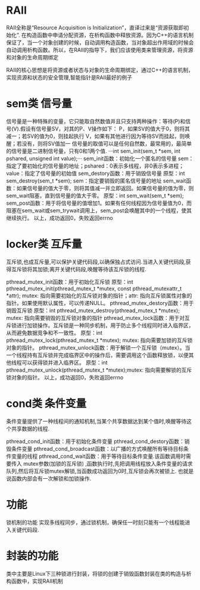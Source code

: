 # RAII
RAII全称是“Resource Acquisition is Initialization”，直译过来是“资源获取即初始化”.
在构造函数中申请分配资源，在析构函数中释放资源。因为C++的语言机制保证了，当一个对象创建的时候，自动调用构造函数，当对象超出作用域的时候会自动调用析构函数。所以，在RAII的指导下，我们应该使用类来管理资源，将资源和对象的生命周期绑定

RAII的核心思想是将资源或者状态与对象的生命周期绑定，通过C++的语言机制，实现资源和状态的安全管理,智能指针是RAII最好的例子
# sem类 信号量
信号量是一种特殊的变量，它只能取自然数值并且只支持两种操作：等待(P)和信号(V).假设有信号量SV，对其的P、V操作如下：
  P，如果SV的值大于0，则将其减一；若SV的值为0，则挂起执行
  V，如果有其他进行因为等待SV而挂起，则唤醒；若没有，则将SV值加一
信号量的取值可以是任何自然数，最常用的，最简单的信号量是二进制信号量，只有0和1两个值.
···int sem_init(sem_t *sem, int pshared, unsigned int value);···
sem_init函数：初始化一个匿名的信号量
  sem：指定了要初始化的信号量的地址；pshared：0表示多线程，非0表示多进程；value：指定了信号量的初始值
sem_destory函数：用于销毁信号量
原型：int sem_destroy(sem_t *sem); sem：指定要销毁的匿名信号量的地址
sem_wait函数：如果信号量的值大于零，则将其值减一并立即返回。如果信号量的值为零，则sem_wait阻塞，直到信号量的值大于零。
原型：int sem_wait(sem_t *sem);
sem_post函数：用于将信号量的值增加1。如果有任何线程因为信号量值为0，而阻塞在sem_wait或sem_trywait调用上，sem_post会唤醒其中的一个线程，使其继续执行。
以上，成功返回0，失败返回errno

# locker类 互斥量 
互斥锁,也成互斥量,可以保护关键代码段,以确保独占式访问.当进入关键代码段,获得互斥锁将其加锁;离开关键代码段,唤醒等待该互斥锁的线程.

pthread_mutex_init函数：用于初始化互斥锁
原型：int pthread_mutex_init(pthread_mutex_t *mutex, const pthread_mutexattr_t *attr);
  mutex: 指向需要初始化的互斥锁对象的指针；attr: 指向互斥锁属性对象的指针。如果使用默认属性，可以传递NULL。
pthread_mutex_destory函数：用于销毁互斥锁
原型：int pthread_mutex_destroy(pthread_mutex_t *mutex); mutex: 指向需要销毁的互斥锁对象的指针
pthread_mutex_lock函数：用于对互斥锁进行加锁操作。互斥锁是一种同步机制，用于防止多个线程同时进入临界区，从而避免数据竞争和不一致性。
原型：int pthread_mutex_lock(pthread_mutex_t *mutex); mutex: 指向需要加锁的互斥锁对象的指针。
pthread_mutex_unlock函数：用于解锁一个互斥锁（mutex）。当一个线程持有互斥锁并完成临界区中的操作后，需要调用这个函数释放锁，以便其他线程可以获得锁并进入临界区。
原型：int pthread_mutex_unlock(pthread_mutex_t *mutex);mutex: 指向需要解锁的互斥锁对象的指针。
以上，成功返回0，失败返回errno

# cond类 条件变量
条件变量提供了一种线程间的通知机制,当某个共享数据达到某个值时,唤醒等待这个共享数据的线程.

pthread_cond_init函数：用于初始化条件变量
pthread_cond_destory函数：销毁条件变量
pthread_cond_broadcast函数：以广播的方式唤醒所有等待目标条件变量的线程
pthread_cond_wait函数：用于等待目标条件变量.该函数调用时需要传入 mutex参数(加锁的互斥锁) ,函数执行时,先把调用线程放入条件变量的请求队列,然后将互斥锁mutex解锁,当函数成功返回为0时,互斥锁会再次被锁上. 也就是说函数内部会有一次解锁和加锁操作.

# 功能
锁机制的功能
实现多线程同步，通过锁机制，确保任一时刻只能有一个线程能进入关键代码段.

# 封装的功能
类中主要是Linux下三种锁进行封装，将锁的创建于销毁函数封装在类的构造与析构函数中，实现RAII机制
